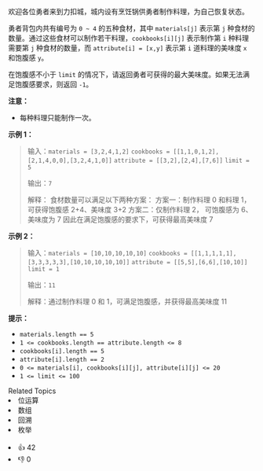 欢迎各位勇者来到力扣城，城内设有烹饪锅供勇者制作料理，为自己恢复状态。

勇者背包内共有编号为 `0 ~ 4` 的五种食材，其中 `materials[j]` 表示第 `j` 种食材的数量。通过这些食材可以制作若干料理，`cookbooks[i][j]` 表示制作第 `i` 种料理需要第 `j` 种食材的数量，而 `attribute[i] = [x,y]` 表示第 `i` 道料理的美味度 `x` 和饱腹感 `y`。

在饱腹感不小于 `limit` 的情况下，请返回勇者可获得的最大美味度。如果无法满足饱腹感要求，则返回 `-1`。

**注意：**
- 每种料理只能制作一次。

**示例 1：**

> 输入：`materials = [3,2,4,1,2]`
> `cookbooks = [[1,1,0,1,2],[2,1,4,0,0],[3,2,4,1,0]]`
> `attribute = [[3,2],[2,4],[7,6]]`
> `limit = 5`
>
> 输出：`7`
>
> 解释：
> 食材数量可以满足以下两种方案：
> 方案一：制作料理 0 和料理 1，可获得饱腹感 2+4、美味度 3+2
> 方案二：仅制作料理 2， 可饱腹感为 6、美味度为 7
> 因此在满足饱腹感的要求下，可获得最高美味度 7

**示例 2：**

> 输入：`materials = [10,10,10,10,10]`
> `cookbooks = [[1,1,1,1,1],[3,3,3,3,3],[10,10,10,10,10]]`
> `attribute = [[5,5],[6,6],[10,10]]`
> `limit = 1`
>
> 输出：`11`
>
> 解释：通过制作料理 0 和 1，可满足饱腹感，并获得最高美味度 11

**提示：**
+ `materials.length == 5`
+ `1 <= cookbooks.length == attribute.length <= 8`
+ `cookbooks[i].length == 5`
+ `attribute[i].length == 2`
+ `0 <= materials[i], cookbooks[i][j], attribute[i][j] <= 20`
+ `1 <= limit <= 100`

<div><div>Related Topics</div><div><li>位运算</li><li>数组</li><li>回溯</li><li>枚举</li></div></div><br><div><li>👍 42</li><li>👎 0</li></div>